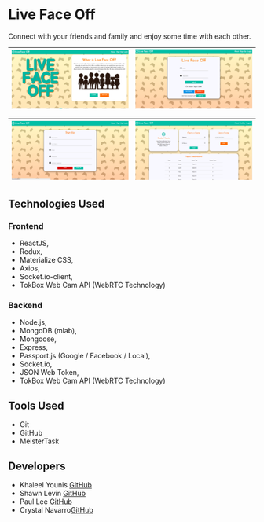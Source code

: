 # Live Face Off

Connect with your friends and family and enjoy some time with each other.

![Landing Page](images/homepage.png) | ![Login Page](images/login.png)
:-------------------------:|:-------------------------:

![Sign Up Page](images/signup.png) | ![Lobby Page](images/lobby.png)
:-------------------------:|:-------------------------:

## Technologies Used

### Frontend

* ReactJS, 
* Redux, 
* Materialize CSS, 
* Axios, 
* Socket.io-client, 
* TokBox Web Cam API (WebRTC Technology) 

### Backend

* Node.js, 
* MongoDB (mlab), 
* Mongoose, 
* Express, 
* Passport.js (Google / Facebook / Local), 
* Socket.io, 
* JSON Web Token, 
* TokBox Web Cam API (WebRTC Technology)

## Tools Used

* Git
* GitHub
* MeisterTask


## Developers

* Khaleel Younis [GitHub](https://github.com/stallenvp)
* Shawn Levin [GitHub](https://github.com/slevin22)
* Paul Lee [GitHub](https://github.com/Fedrius)
* Crystal Navarro[GitHub](https://github.com/xoxocrystyle)

